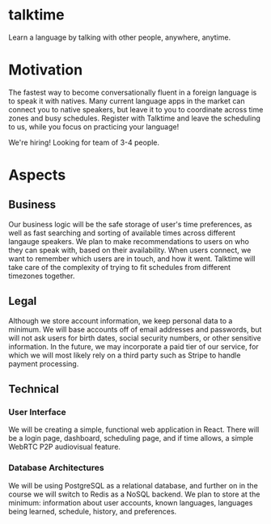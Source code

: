 # talktime
Learn a language by talking with other people, anywhere, anytime.

# Motivation
The fastest way to become conversationally fluent in a foreign language is to speak it with natives.  Many current language   apps in the market can connect you to native speakers, but leave it to you to coordinate across time zones and busy schedules.  Register with Talktime and leave the scheduling to us, while you focus on practicing your language!

We're hiring!  Looking for team of 3-4 people.

# Aspects
## Business

Our business logic will be the safe storage of user's time preferences, as well as fast searching and sorting of available times across different langauge speakers.  We plan to make recommendations to users on who they can speak with, based on their availability.  When users connect, we want to remember which users are in touch, and how it went.  Talktime will take care of the complexity of trying to fit schedules from different timezones together.

## Legal

Although we store account information, we keep personal data to a minimum.  We will base accounts off of email addresses and passwords, but will not ask users for birth dates, social security numbers, or other sensitive information.  In the future, we may incorporate a paid tier of our service, for which we will most likely rely on a third party such as Stripe to handle payment processing.

## Technical

### User Interface

We will be creating a simple, functional web application in React.  There will be a login page, dashboard, scheduling page, and if time allows, a simple WebRTC P2P audiovisual feature.

### Database Architectures

We will be using PostgreSQL as a relational database, and further on in the course we will switch to Redis as a NoSQL backend.  We plan to store at the minimum: information about user accounts, known languages, languages being learned, schedule, history, and preferences.
